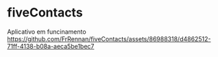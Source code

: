 # fiveContacts

Aplicativo em funcinamento
https://github.com/FrRennan/fiveContacts/assets/86988318/d4862512-71ff-4138-b08a-aeca5be1bec7


